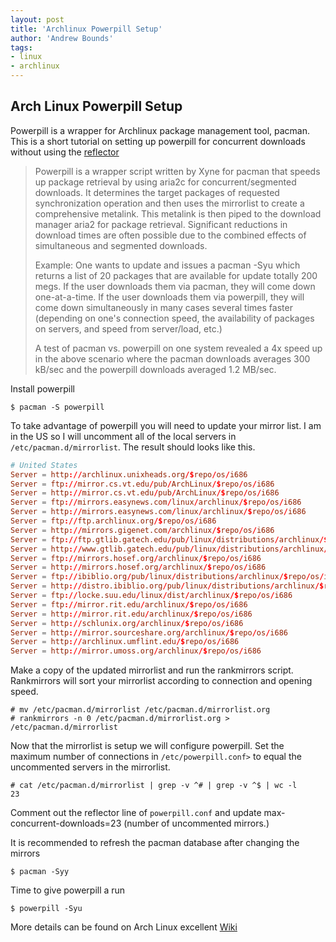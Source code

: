 ```yaml
---
layout: post
title: 'Archlinux Powerpill Setup'
author: 'Andrew Bounds'
tags:
- linux
- archlinux
---
```


## Arch Linux Powerpill Setup

Powerpill is a wrapper for Archlinux package management tool, pacman. This is a short tutorial on setting up powerpill for concurrent downloads without using the <a href="http://wiki.archlinux.org/index.php/Reflector">reflector</a>

> Powerpill is a wrapper script written by Xyne for pacman  that speeds up package retrieval by using aria2c for concurrent/segmented downloads. It determines the target packages of requested synchronization operation and then uses the mirrorlist to create a comprehensive metalink. This metalink is then piped to the download manager aria2 for package retrieval. Significant reductions in download times are often possible due to the combined effects of simultaneous and segmented downloads.
>
> Example: One wants to update and issues a pacman -Syu which returns a list of 20 packages that are available for update totally 200 megs. If the user downloads them via pacman, they will come down one-at-a-time. If the user downloads them via powerpill, they will come down simultaneously in many cases several times faster (depending on one's connection speed, the availability of packages on servers, and speed from server/load, etc.)
>
> A test of pacman vs. powerpill on one system revealed a 4x speed up in the above scenario where the pacman downloads averages 300 kB/sec and the powerpill downloads averaged 1.2 MB/sec.

Install powerpill

```shell
$ pacman -S powerpill
```

To take advantage of powerpill you will need to update your mirror list. I am in the US so I will uncomment all of the local servers in `/etc/pacman.d/mirrorlist`.
The result should looks like this.

```conf
# United States
Server = http://archlinux.unixheads.org/$repo/os/i686
Server = ftp://mirror.cs.vt.edu/pub/ArchLinux/$repo/os/i686
Server = http://mirror.cs.vt.edu/pub/ArchLinux/$repo/os/i686
Server = ftp://mirrors.easynews.com/linux/archlinux/$repo/os/i686
Server = http://mirrors.easynews.com/linux/archlinux/$repo/os/i686
Server = ftp://ftp.archlinux.org/$repo/os/i686
Server = http://mirrors.gigenet.com/archlinux/$repo/os/i686
Server = ftp://ftp.gtlib.gatech.edu/pub/linux/distributions/archlinux/$repo/os/i686
Server = http://www.gtlib.gatech.edu/pub/linux/distributions/archlinux/$repo/os/i686
Server = ftp://mirrors.hosef.org/archlinux/$repo/os/i686
Server = http://mirrors.hosef.org/archlinux/$repo/os/i686
Server = ftp://ibiblio.org/pub/linux/distributions/archlinux/$repo/os/i686
Server = http://distro.ibiblio.org/pub/linux/distributions/archlinux/$repo/os/i686
Server = ftp://locke.suu.edu/linux/dist/archlinux/$repo/os/i686
Server = ftp://mirror.rit.edu/archlinux/$repo/os/i686
Server = http://mirror.rit.edu/archlinux/$repo/os/i686
Server = http://schlunix.org/archlinux/$repo/os/i686
Server = http://mirror.sourceshare.org/archlinux/$repo/os/i686
Server = http://archlinux.umflint.edu/$repo/os/i686
Server = http://mirror.umoss.org/archlinux/$repo/os/i686
```

Make a copy of the updated mirrorlist and run the rankmirrors script. Rankmirrors will sort your mirrorlist according to connection and opening speed.

```shell
# mv /etc/pacman.d/mirrorlist /etc/pacman.d/mirrorlist.org
# rankmirrors -n 0 /etc/pacman.d/mirrorlist.org > /etc/pacman.d/mirrorlist
```

Now that the mirrorlist is setup we will configure powerpill. Set the maximum number of connections in `/etc/powerpill.conf>` to equal the uncommented servers in the mirrorlist.

```shell
# cat /etc/pacman.d/mirrorlist | grep -v ^# | grep -v ^$ | wc -l
23
```

Comment out the reflector line of `powerpill.conf` and update max-concurrent-downloads=23 (number of uncommented mirrors.)

It is recommended to refresh the pacman database after changing the mirrors

```shell
$ pacman -Syy
```

Time to give powerpill a run

```shell
$ powerpill -Syu
```

More details can be found on Arch Linux excellent [Wiki](http://wiki.archlinux.org/index.php/Main_Page)
